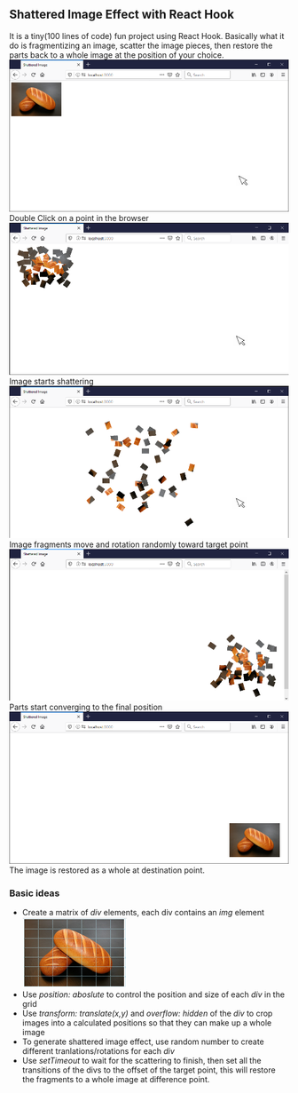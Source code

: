 ## Shattered Image Effect with React Hook
It is a tiny(100 lines of code) fun project using React Hook. Basically what it do is fragmentizing an image, scatter the image pieces, then restore the parts back to a whole image at the position of your choice.
![1](src/images/1.png)
Double Click on a point in the browser
![2](src/images/2.png)
Image starts shattering
![3](src/images/3.png)
Image fragments move and rotation randomly toward target point
![4](src/images/4.png)
Parts start converging to the final position
![5](src/images/5.png)
The image is restored as a whole at destination point.

### Basic ideas
* Create a matrix of *div* elements, each div contains an *img* element
![fragments](src/images/fragments.png)
* Use *position: aboslute* to control the position and size of each *div* in the grid
* Use *transform: translate(x,y)* and *overflow: hidden* of the *div* to crop images into a calculated positions so that they can make up a whole image
* To generate shattered image effect, use random number to create different tranlations/rotations for each *div*
* Use *setTimeout* to wait for the scattering to finish, then set all the transitions of the divs to the offset of the target point, this will restore the fragments to a whole image at difference point.





